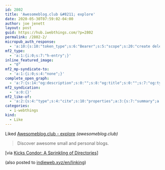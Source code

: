 ```yaml
---
id: 2802
title: 'Awesomeblog.club &#8211; explore'
date: 2020-05-30T07:59:02-04:00
author: joe jenett
layout: post
guid: https://hub.iwebthings.com/?p=2802
permalink: /2802-2/
micropub_auth_response:
  - 'a:10:{s:10:"token_type";s:6:"Bearer";s:5:"scope";s:20:"create delete update";s:2:"me";s:27:"https://hub.iwebthings.com/";s:9:"issued_by";s:54:"https://hub.iwebthings.com/wp-json/indieauth/1.0/token";s:9:"client_id";s:20:"https://omnibear.com";s:11:"client_name";s:8:"Omnibear";s:11:"client_icon";s:29:"https://omnibear.com/logo.svg";s:9:"issued_at";i:1589193303;s:4:"user";i:1;s:13:"last_accessed";i:1590839731;}'
mf2_type:
  - 'a:1:{i:0;s:7:"h-entry";}'
inline_featured_image:
  - "0"
mf2_mp-syndicate-to:
  - 'a:1:{i:0;s:4:"none";}'
complete_open_graph:
  - 'a:7:{s:14:"og:description";s:0:"";s:8:"og:title";s:0:"";s:7:"og:type";s:0:"";s:12:"twitter:card";s:7:"summary";s:15:"twitter:creator";s:0:"";s:19:"twitter:description";s:0:"";s:8:"og:image";s:0:"";}'
mf2_syndication:
  - 'a:0:{}'
mf2_like-of:
  - 'a:2:{s:4:"type";s:4:"cite";s:10:"properties";a:3:{s:7:"summary";a:1:{i:0;s:42:"Discover awesome small and personal blogs.";}s:4:"name";a:1:{i:0;s:26:"Awesomeblog.club - explore";}s:3:"url";a:1:{i:0;s:24:"https://awesomeblog.club";}}}'
categories:
  - i-webthings
kind:
  - Like
---
```

<span class="kind-display-text">Liked</span> <a href="https://awesomeblog.club" class="p-name u-url">Awesomeblog.club - explore</a> <em>(<span class="p-publication">awesomeblog.club</span>)</em>
<blockquote class="e-summary">Discover awesome small and personal blogs.</blockquote></section>

</div>
<div class="entry-content e-content" itemprop="description articleBody">
<p>[via <a title="Kicks Condor: A Sprinkling of Directories" href="https://www.kickscondor.com/notes/a-sprinkling-of-directories">Kicks Condor: A Sprinkling of Directories</a>]</p>
<div class="syndy">(also posted to <a class="u-syndication" href="https://indieweb.xyz/en/linking">indieweb.xyz/en/linking</a>)</div>